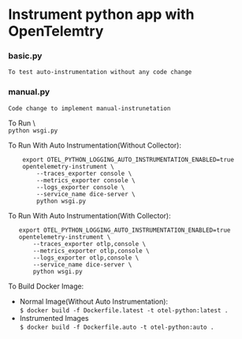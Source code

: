 # Instrument python app with OpenTelemtry

### basic.py
    To test auto-instrumentation without any code change

### manual.py 
    Code change to implement manual-instrunetation

To Run \    
`python wsgi.py`

To Run With Auto Instrumentation(Without Collector):
```
    export OTEL_PYTHON_LOGGING_AUTO_INSTRUMENTATION_ENABLED=true
    opentelemetry-instrument \
        --traces_exporter console \
        --metrics_exporter console \
        --logs_exporter console \
        --service_name dice-server \
        python wsgi.py
```

To Run With Auto Instrumentation(With Collector):
 ```
    export OTEL_PYTHON_LOGGING_AUTO_INSTRUMENTATION_ENABLED=true
    opentelemetry-instrument \
        --traces_exporter otlp,console \
        --metrics_exporter otlp,console \
        --logs_exporter otlp,console \
        --service_name dice-server \
        python wsgi.py
```

To Build Docker Image:
- Normal Image(Without Auto Instrumentation): \
  `$ docker build -f Dockerfile.latest -t otel-python:latest .`
- Instrumented Images \
  `$ docker build -f Dockerfile.auto -t otel-python:auto .`
